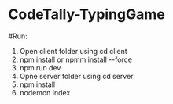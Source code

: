 # CodeTally-TypingGame
#Run:

1. Open client folder using cd client
2. npm install or npmm install --force
3. npm run dev
4. Opne server folder using cd server
5. npm install
6. nodemon index
